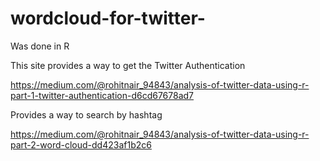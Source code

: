 # wordcloud-for-twitter-

Was done in R

This site provides a way to get the Twitter Authentication

https://medium.com/@rohitnair_94843/analysis-of-twitter-data-using-r-part-1-twitter-authentication-d6cd67678ad7

Provides a way to search by hashtag

https://medium.com/@rohitnair_94843/analysis-of-twitter-data-using-r-part-2-word-cloud-dd423af1b2c6
